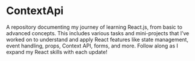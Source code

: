 # ContextApi
A repository documenting my journey of learning React.js, from basic to advanced concepts. This includes various tasks and mini-projects that I’ve worked on to understand and apply React features like state management, event handling, props, Context API, forms, and more. Follow along as I expand my React skills with each update!
